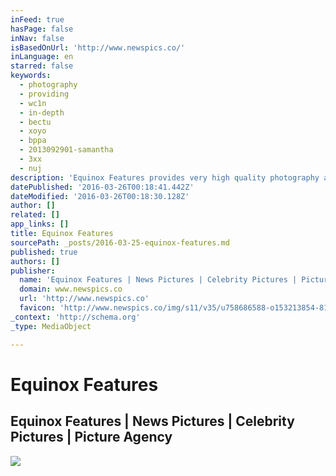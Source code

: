 ```yaml
---
inFeed: true
hasPage: false
inNav: false
isBasedOnUrl: 'http://www.newspics.co/'
inLanguage: en
starred: false
keywords:
  - photography
  - providing
  - wc1n
  - in-depth
  - bectu
  - xoyo
  - bppa
  - 2013092901-samantha
  - 3xx
  - nuj
description: 'Equinox Features provides very high quality photography and video services to the music, film and television industry, newspapers and magazines. We also provide club and special event photography and cover news, social features and provide media relations advice. Our technical team can also advise on data recovery, backup and storage solutions and media and technical logistics.'
datePublished: '2016-03-26T00:18:41.442Z'
dateModified: '2016-03-26T00:18:30.128Z'
author: []
related: []
app_links: []
title: Equinox Features
sourcePath: _posts/2016-03-25-equinox-features.md
published: true
authors: []
publisher:
  name: 'Equinox Features | News Pictures | Celebrity Pictures | Picture Agency'
  domain: www.newspics.co
  url: 'http://www.newspics.co'
  favicon: 'http://www.newspics.co/img/s11/v35/u758686588-o153213854-81.ico'
_context: 'http://schema.org'
_type: MediaObject

---
```

# Equinox Features

<article style=""><h1>Equinox Features | News Pictures | Celebrity Pictures | Picture Agency</h1><img src="https://s3-us-west-2.amazonaws.com/the-grid-img/p/38b7c13b723c5c982b56997f0821f10fb514dd55.jpg" /></article>